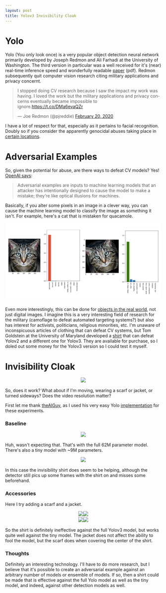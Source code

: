 ```yaml
---
layout: post
title: Yolov3 Invisibility Cloak
---
```


# Yolo

Yolo (You only look once) is a very popular object detection neural network primarily developed by Joseph Redmon and Ali Farhadi at the University of Washington. The third version in particular was a well
received for it's (near) real-time inference speed and wonderfully readable [paper](https://arxiv.org/pdf/1804.02767.pdf) (pdf). Redmon subsequently quit computer vision research citing military applications
and privacy concernt.
<blockquote class="twitter-tweet"><p lang="en" dir="ltr">I stopped doing CV research because I saw the impact my work was having. I loved the work but the military applications and privacy concerns eventually became impossible to ignore.<a href="https://t.co/DMa6evaQZr">https://t.co/DMa6evaQZr</a></p>&mdash; Joe Redmon (@pjreddie) <a href="https://twitter.com/pjreddie/status/1230524770350817280?ref_src=twsrc%5Etfw">February 20, 2020</a></blockquote> <script async src="https://platform.twitter.com/widgets.js" charset="utf-8"></script>

I have a lot of respect for that, especially as it pertains to facial recognition. Doubly so if you consider the apparently genocidal abuses taking place in [certain locations](https://www.theverge.com/2020/12/8/22163499/huawei-uighur-surveillance-facial-recognition-megvii-uyghur).

# Adversarial Examples

So, given the potential for abuse, are there ways to defeat CV models? Yes! [OpenAI says](https://openai.com/blog/adversarial-example-research/#:~:text=Adversarial%20examples%20are%20inputs%20to,like%20optical%20illusions%20for%20machines.):

>Adversarial examples are inputs to machine learning models that an attacker has intentionally designed to cause the model to make a mistake; they’re like optical illusions for machines.

Basically, if you alter some pixels in an image in a clever way, you can cause the machine learning model to classify the image as something it isn't. For example, here's a cat that is mistaken for quacamole.

<center><img src='/public/adversarial_attack_counter.png'></center>

Even more interestingly, this can be done for [objects in the real world](https://www.theverge.com/2017/11/2/16597276/google-ai-image-attacks-adversarial-turtle-rifle-3d-printed), not just digital images. 
I imagine this is a very interesting field of research for the military (camoflage to defeat automated targeting systems?) but also has interest for activists, politicians, religious minorities, etc.
I'm unaware of inconspicuous articles of clothing that can defeat CV systems, but Tom Goldstein at the University of Maryland developed a [shirt](https://www.cs.umd.edu/~tomg/projects/invisible/) that can defeat Yolov2 and a different one for Yolov3. They are available for purchase, so I doled out some money for the Yolov3 version so I could test it myself.

# Invisibility Cloak

<center><div style="width:400px"><img src='https://i.rocdn.com/v2/102717221?w=1024&h=1024' style="max-width:100%;"></div></center>


So, does it work? What about if I'm moving, wearing a scarf or jacket, or turned sideways? Does the video resolution matter?

First let me thank [theAIGuy](https://www.youtube.com/channel/UCrydcKaojc44XnuXrfhlV8Q), as I used his very easy Yolo [implementation](https://github.com/theAIGuysCode/Object-Detection-API) for these experiments.

### Baseline
<center><div style="width:400px"><img src='/public/invisibility_cloak_pics/base480p.gif' style="max-width:100%;"></div></center>

Huh, wasn't expecting that. That's with the full 62M parameter model. There's also a tiny model with ~9M parameters.

<center><div style="width:400px"><img src='/public/invisibility_cloak_pics/base480ptiny.gif' style="max-width:100%;"></div></center>

In this case the invisibility shirt does seem to be helping, although the detector still pics up some frames with the shirt on and misses some beforehand.

### Accessories
Here I try adding a scarf and a jacket.
<center><div style="width:400px"><img src='/public/invisibility_cloak_pics/scarf480p.gif' style="max-width:100%;"><img src='/public/invisibility_cloak_pics/scarf480ptiny.gif' style="max-width:100%;"></div></center>
<center><div style="width:400px"><img src='/public/invisibility_cloak_pics/jacket480p.gif' style="max-width:100%;"><img src='/public/invisibility_cloak_pics/jacket480ptiny.gif' style="max-width:100%;"></div></center>

So the shirt is definitely ineffective against the full Yolov3 model, but works quite well against the tiny model. The jacket does not affect the ability to fool the model, but the scarf does when covering the center of the shirt.


### Thoughts

Definitely an interesting technology. I'll have to do more research, but I believe that it's possible to create an adversarial example against an arbitrary number of models or ensemble of models. If so, then a shirt could be made that is effective against the full Yolo model as well as the tiny model, and indeed, against other detection models as well.